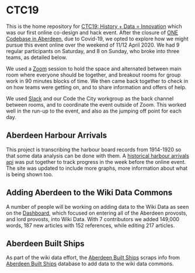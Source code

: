 # CTC19
This is the home repository for [CTC19: History + Data = Innovation](https://codethecity.org/what-we-do/hack-weekends/code-the-city-19-history-data-innovation/) which was our first online co-design and hack event. After the closure of  [ONE Codebase in Aberdeen](https://www.thisiscodebase.com/aberdeen1), due to Covid-19, we opted to explore how we might pursue this event online over the weekend of 11/12 April 2020. We had 9 regular participants on Saturday, and 8 on Sunday, who broke into three teams, as detailed below.

We used a [Zoom](http://zoom.us) session to hold the space and alternated between main room where everyone should be together, and breakout rooms for group work in 90 minutes blocks of time. We then came back together to check in on how teams were getting on, and to share information and offers of help.

We used [Slack](http://slack.com) and our Code the City workgroup as the back channel between rooms, and to coordinate the event outside of Zoom. This worked well in the run-up to the event, and also as the jumping off point for each day.

## Aberdeen Harbour Arrivals
This project is transcribing the harbour board records from 1914-1920 so that some data analysis can be done with them. A [historical harbour arrivals api](https://github.com/CodeTheCity/historical_harbour_arrivals_api) was put together to track progress in the week before the online event. The site was updated to include more graphs, more information about what is being shown too.

## Adding Aberdeen to the Wiki Data Commons
A number of people will be working on adding data to the Wiki Data as seen on the [Dashboard](https://outreachdashboard.wmflabs.org/courses/CodeTheCity/CTC19-Data-History-Innovation/home), which focused on entering all of the Aberdeen provosts, and lord provosts, into Wiki Data. With 7 contributors we added 149,000 words, 187 new articles with 152 references, while editing 217 articles.

## Aberdeen Built Ships
As part of the wiki data effort, the [Aberdeen Built Ships](https://github.com/CodeTheCity/aberdeen-built-ships) scraps info from [Aberdeen Built Ships](http://www.aberdeenships.com/browse.asp) database to add data to the wiki data commons.
